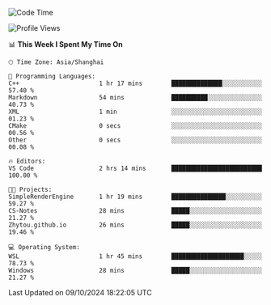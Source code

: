 <!--START_SECTION:waka-->
![Code Time](http://img.shields.io/badge/Code%20Time-2%2C036%20hrs%2052%20mins-blue)

![Profile Views](http://img.shields.io/badge/Profile%20Views-0-blue)

📊 **This Week I Spent My Time On** 

```text
🕑︎ Time Zone: Asia/Shanghai

💬 Programming Languages: 
C++                      1 hr 17 mins        ██████████████░░░░░░░░░░░   57.40 % 
Markdown                 54 mins             ██████████░░░░░░░░░░░░░░░   40.73 % 
XML                      1 min               ░░░░░░░░░░░░░░░░░░░░░░░░░   01.23 % 
CMake                    0 secs              ░░░░░░░░░░░░░░░░░░░░░░░░░   00.56 % 
Other                    0 secs              ░░░░░░░░░░░░░░░░░░░░░░░░░   00.08 % 

🔥 Editors: 
VS Code                  2 hrs 14 mins       █████████████████████████   100.00 % 

🐱‍💻 Projects: 
SimpleRenderEngine       1 hr 19 mins        ███████████████░░░░░░░░░░   59.27 % 
CS-Notes                 28 mins             █████░░░░░░░░░░░░░░░░░░░░   21.27 % 
Zhytou.github.io         26 mins             █████░░░░░░░░░░░░░░░░░░░░   19.46 % 

💻 Operating System: 
WSL                      1 hr 45 mins        ████████████████████░░░░░   78.73 % 
Windows                  28 mins             █████░░░░░░░░░░░░░░░░░░░░   21.27 % 
```


 Last Updated on 09/10/2024 18:22:05 UTC
<!--END_SECTION:waka-->